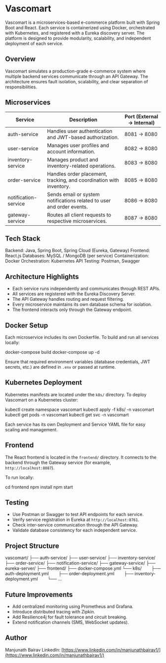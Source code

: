 
# Vascomart

Vascomart is a microservices-based e-commerce platform built with Spring Boot and React. Each service is containerized using Docker, orchestrated with Kubernetes, and registered with a Eureka discovery server. The platform is designed to provide modularity, scalability, and independent deployment of each service.

## Overview

Vascomart simulates a production-grade e-commerce system where multiple backend services communicate through an API Gateway. The architecture ensures fault isolation, scalability, and clear separation of responsibilities.

## Microservices

| Service              | Description                                                           | Port (External → Internal) |
| -------------------- | --------------------------------------------------------------------- | -------------------------- |
| auth-service         | Handles user authentication and JWT-based authorization.              | 8081 → 8080                |
| user-service         | Manages user profiles and account information.                        | 8082 → 8080                |
| inventory-service    | Manages product and inventory-related operations.                     | 8083 → 8080                |
| order-service        | Handles order placement, tracking, and coordination with inventory.   | 8085 → 8080                |
| notification-service | Sends email or system notifications related to user and order events. | 8086 → 8080                |
| gateway-service      | Routes all client requests to respective microservices.               | 8087 → 8080                |

## Tech Stack

Backend: Java, Spring Boot, Spring Cloud (Eureka, Gateway)
Frontend: React.js
Databases: MySQL / MongoDB (per service)
Containerization: Docker
Orchestration: Kubernetes
API Testing: Postman, Swagger

## Architecture Highlights

* Each service runs independently and communicates through REST APIs.
* All services are registered with the Eureka Discovery Server.
* The API Gateway handles routing and request filtering.
* Every microservice maintains its own database schema for isolation.
* The frontend interacts only through the Gateway endpoint.

## Docker Setup

Each microservice includes its own Dockerfile. To build and run all services locally:

docker-compose build
docker-compose up -d

Ensure that required environment variables (database credentials, JWT secrets, etc.) are defined in `.env` or passed at runtime.

## Kubernetes Deployment

Kubernetes manifests are located under the `k8s/` directory. To deploy Vascomart on a Kubernetes cluster:

kubectl create namespace vascomart
kubectl apply -f k8s/ -n vascomart
kubectl get pods -n vascomart
kubectl get svc -n vascomart

Each service has its own Deployment and Service YAML file for easy scaling and management.

## Frontend

The React frontend is located in the `frontend/` directory. It connects to the backend through the Gateway service (for example, `http://localhost:8087`).

To run locally:

cd frontend
npm install
npm start

## Testing

* Use Postman or Swagger to test API endpoints for each service.
* Verify service registration in Eureka at `http://localhost:8761`.
* Check inter-service communication through the API Gateway.
* Validate database consistency for each independent service.

## Project Structure

vascomart/
├── auth-service/
├── user-service/
├── inventory-service/
├── order-service/
├── notification-service/
├── gateway-service/
├── eureka-server/
├── frontend/
├── docker-compose.yml
└── k8s/
  ├── auth-deployment.yml
  ├── order-deployment.yml
  ├── inventory-deployment.yml
  └── ...

## Future Improvements

* Add centralized monitoring using Prometheus and Grafana.
* Introduce distributed tracing with Zipkin.
* Add Resilience4j for fault tolerance and circuit breaking.
* Extend notification channels (SMS, WebSocket updates).

## Author

Manjunath Bairav
LinkedIn: [https://www.linkedin.com/in/manjunathbairav1/](https://www.linkedin.com/in/manjunathbairav1/)

